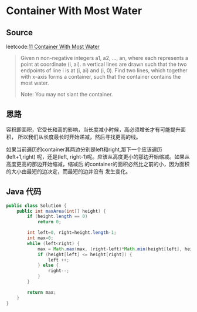 # Container With Most Water 
## Source
leetcode:[11 Container With Most Water](https://leetcode.com/problems/container-with-most-water/)
> Given n non-negative integers a1, a2, ..., an, where each represents a point at
> coordinate (i, ai). n vertical lines are drawn such that the two endpoints of
> line i is at (i, ai) and (i, 0). Find two lines, which together with x-axis
> forms a container, such that the container contains the most water.
> 
> Note: You may not slant the container.

## 思路
容积即面积，它受长和高的影响，当长度减小时候，高必须增长才有可能提升面积，
所以我们从长度最长时开始递减，然后寻找更高的线。

如果当前遍历的container其两边分别是left和right,那下一个应该遍历(left+1,right)
呢，还是(left,
right-1)呢。应该从高度更小的那边开始缩减。如果从高度更高的那边开始缩减，缩减后
的container的面积必然比之前的小，因为面积的大小由最短的边决定，而最短的边并没有
发生变化。

## Java 代码
``` java
public class Solution {
    public int maxArea(int[] height) {
        if (height.length == 0)
            return 0;

        int left=0, right=height.length-1;
        int max=0;
        while (left<right) {
            max = Math.max(max, (right-left)*Math.min(height[left], height[right]));
            if (height[left] <= height[right]) {
                left ++;
            } else {
                right--;
            }
        }

        return max;
    }
}
```
